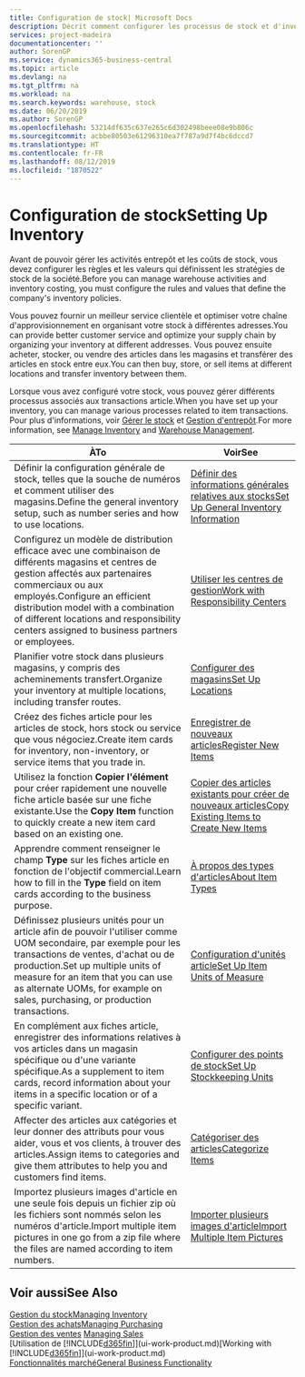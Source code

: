 ```yaml
---
title: Configuration de stock| Microsoft Docs
description: Décrit comment configurer les processus de stock et d'inventaire, y compris les acheminements pour le transfert et les magasins, tels que des entrepôts.
services: project-madeira
documentationcenter: ''
author: SorenGP
ms.service: dynamics365-business-central
ms.topic: article
ms.devlang: na
ms.tgt_pltfrm: na
ms.workload: na
ms.search.keywords: warehouse, stock
ms.date: 06/20/2019
ms.author: SorenGP
ms.openlocfilehash: 53214df635c637e265c6d302498beee08e9b806c
ms.sourcegitcommit: acbbe80503e61296310ea7f787a9d7f4bc6dccd7
ms.translationtype: HT
ms.contentlocale: fr-FR
ms.lasthandoff: 08/12/2019
ms.locfileid: "1870522"
---
```

# <a name="setting-up-inventory"></a><span data-ttu-id="b07a6-103">Configuration de stock</span><span class="sxs-lookup"><span data-stu-id="b07a6-103">Setting Up Inventory</span></span>
<span data-ttu-id="b07a6-104">Avant de pouvoir gérer les activités entrepôt et les coûts de stock, vous devez configurer les règles et les valeurs qui définissent les stratégies de stock de la société.</span><span class="sxs-lookup"><span data-stu-id="b07a6-104">Before you can manage warehouse activities and inventory costing, you must configure the rules and values that define the company's inventory policies.</span></span>

<span data-ttu-id="b07a6-105">Vous pouvez fournir un meilleur service clientèle et optimiser votre chaîne d'approvisionnement en organisant votre stock à différentes adresses.</span><span class="sxs-lookup"><span data-stu-id="b07a6-105">You can provide better customer service and optimize your supply chain by organizing your inventory at different addresses.</span></span> <span data-ttu-id="b07a6-106">Vous pouvez ensuite acheter, stocker, ou vendre des articles dans les magasins et transférer des articles en stock entre eux.</span><span class="sxs-lookup"><span data-stu-id="b07a6-106">You can then buy, store, or sell items at different locations and transfer inventory between them.</span></span>

<span data-ttu-id="b07a6-107">Lorsque vous avez configuré votre stock, vous pouvez gérer différents processus associés aux transactions article.</span><span class="sxs-lookup"><span data-stu-id="b07a6-107">When you have set up your inventory, you can manage various processes related to item transactions.</span></span> <span data-ttu-id="b07a6-108">Pour plus d'informations, voir [Gérer le stock](inventory-manage-inventory.md) et [Gestion d'entrepôt](warehouse-manage-warehouse.md).</span><span class="sxs-lookup"><span data-stu-id="b07a6-108">For more information, see [Manage Inventory](inventory-manage-inventory.md) and [Warehouse Management](warehouse-manage-warehouse.md).</span></span>

| <span data-ttu-id="b07a6-109">À</span><span class="sxs-lookup"><span data-stu-id="b07a6-109">To</span></span> | <span data-ttu-id="b07a6-110">Voir</span><span class="sxs-lookup"><span data-stu-id="b07a6-110">See</span></span> |
| --- | --- |
| <span data-ttu-id="b07a6-111">Définir la configuration générale de stock, telles que la souche de numéros et comment utiliser des magasins.</span><span class="sxs-lookup"><span data-stu-id="b07a6-111">Define the general inventory setup, such as number series and how to use locations.</span></span> |[<span data-ttu-id="b07a6-112">Définir des informations générales relatives aux stocks</span><span class="sxs-lookup"><span data-stu-id="b07a6-112">Set Up General Inventory Information</span></span>](inventory-how-setup-general.md) |
|<span data-ttu-id="b07a6-113">Configurez un modèle de distribution efficace avec une combinaison de différents magasins et centres de gestion affectés aux partenaires commerciaux ou aux employés.</span><span class="sxs-lookup"><span data-stu-id="b07a6-113">Configure an efficient distribution model with a combination of different locations and responsibility centers assigned to business partners or employees.</span></span>|[<span data-ttu-id="b07a6-114">Utiliser les centres de gestion</span><span class="sxs-lookup"><span data-stu-id="b07a6-114">Work with Responsibility Centers</span></span>](inventory-responsibility-centers.md)|
| <span data-ttu-id="b07a6-115">Planifier votre stock dans plusieurs magasins, y compris des acheminements transfert.</span><span class="sxs-lookup"><span data-stu-id="b07a6-115">Organize your inventory at multiple locations, including transfer routes.</span></span> |[<span data-ttu-id="b07a6-116">Configurer des magasins</span><span class="sxs-lookup"><span data-stu-id="b07a6-116">Set Up Locations</span></span>](inventory-how-register-new-items.md) |
| <span data-ttu-id="b07a6-117">Créez des fiches article pour les articles de stock, hors stock ou service que vous négociez.</span><span class="sxs-lookup"><span data-stu-id="b07a6-117">Create item cards for inventory, non-inventory, or service items that you trade in.</span></span> |[<span data-ttu-id="b07a6-118">Enregistrer de nouveaux articles</span><span class="sxs-lookup"><span data-stu-id="b07a6-118">Register New Items</span></span>](inventory-how-register-new-items.md) |
|<span data-ttu-id="b07a6-119">Utilisez la fonction **Copier l'élément** pour créer rapidement une nouvelle fiche article basée sur une fiche existante.</span><span class="sxs-lookup"><span data-stu-id="b07a6-119">Use the **Copy Item** function to quickly create a new item card based on an existing one.</span></span>|[<span data-ttu-id="b07a6-120">Copier des articles existants pour créer de nouveaux articles</span><span class="sxs-lookup"><span data-stu-id="b07a6-120">Copy Existing Items to Create New Items</span></span>](inventory-how-copy-items.md)|
|<span data-ttu-id="b07a6-121">Apprendre comment renseigner le champ **Type** sur les fiches article en fonction de l'objectif commercial.</span><span class="sxs-lookup"><span data-stu-id="b07a6-121">Learn how to fill in the **Type** field on item cards according to the business purpose.</span></span>|[<span data-ttu-id="b07a6-122">À propos des types d'articles</span><span class="sxs-lookup"><span data-stu-id="b07a6-122">About Item Types</span></span>](inventory-about-item-types.md)|
|<span data-ttu-id="b07a6-123">Définissez plusieurs unités pour un article afin de pouvoir l'utiliser comme UOM secondaire, par exemple pour les transactions de ventes, d'achat ou de production.</span><span class="sxs-lookup"><span data-stu-id="b07a6-123">Set up multiple units of measure for an item that you can use as alternate UOMs, for example on sales, purchasing, or production transactions.</span></span>|[<span data-ttu-id="b07a6-124">Configuration d'unités article</span><span class="sxs-lookup"><span data-stu-id="b07a6-124">Set Up Item Units of Measure</span></span>](inventory-how-setup-units-of-measure.md)|
|<span data-ttu-id="b07a6-125">En complément aux fiches article, enregistrer des informations relatives à vos articles dans un magasin spécifique ou d'une variante spécifique.</span><span class="sxs-lookup"><span data-stu-id="b07a6-125">As a supplement to item cards, record information about your items in a specific location or of a specific variant.</span></span>|[<span data-ttu-id="b07a6-126">Configurer des points de stock</span><span class="sxs-lookup"><span data-stu-id="b07a6-126">Set Up Stockkeeping Units</span></span>](inventory-how-to-set-up-stockkeeping-units.md)|
| <span data-ttu-id="b07a6-127">Affecter des articles aux catégories et leur donner des attributs pour vous aider, vous et vos clients, à trouver des articles.</span><span class="sxs-lookup"><span data-stu-id="b07a6-127">Assign items to categories and give them attributes to help you and customers find items.</span></span> |[<span data-ttu-id="b07a6-128">Catégoriser des articles</span><span class="sxs-lookup"><span data-stu-id="b07a6-128">Categorize Items</span></span>](inventory-how-categorize-items.md) |
|<span data-ttu-id="b07a6-129">Importez plusieurs images d'article en une seule fois depuis un fichier zip où les fichiers sont nommés selon les numéros d'article.</span><span class="sxs-lookup"><span data-stu-id="b07a6-129">Import multiple item pictures in one go from a zip file where the files are named according to item numbers.</span></span>|[<span data-ttu-id="b07a6-130">Importer plusieurs images d'article</span><span class="sxs-lookup"><span data-stu-id="b07a6-130">Import Multiple Item Pictures</span></span>](inventory-how-import-item-pictures.md)|

## <a name="see-also"></a><span data-ttu-id="b07a6-131">Voir aussi</span><span class="sxs-lookup"><span data-stu-id="b07a6-131">See Also</span></span>
[<span data-ttu-id="b07a6-132">Gestion du stock</span><span class="sxs-lookup"><span data-stu-id="b07a6-132">Managing Inventory</span></span>](inventory-manage-inventory.md)  
[<span data-ttu-id="b07a6-133">Gestion des achats</span><span class="sxs-lookup"><span data-stu-id="b07a6-133">Managing Purchasing</span></span>](purchasing-manage-purchasing.md)  
<span data-ttu-id="b07a6-134">[Gestion des ventes](sales-manage-sales.md)  </span><span class="sxs-lookup"><span data-stu-id="b07a6-134">[Managing Sales](sales-manage-sales.md)  </span></span>  
<span data-ttu-id="b07a6-135">[Utilisation de [!INCLUDE[d365fin](includes/d365fin_md.md)]](ui-work-product.md)</span><span class="sxs-lookup"><span data-stu-id="b07a6-135">[Working with [!INCLUDE[d365fin](includes/d365fin_md.md)]](ui-work-product.md)</span></span>  
[<span data-ttu-id="b07a6-136">Fonctionnalités marché</span><span class="sxs-lookup"><span data-stu-id="b07a6-136">General Business Functionality</span></span>](ui-across-business-areas.md)
